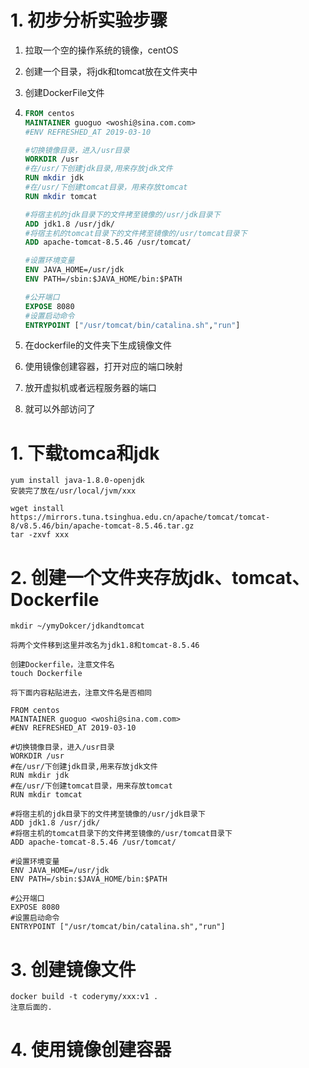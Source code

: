 # 1. 初步分析实验步骤

1. 拉取一个空的操作系统的镜像，centOS

2. 创建一个目录，将jdk和tomcat放在文件夹中

3. 创建DockerFile文件

4. ```dockerfile
   FROM centos     
   MAINTAINER guoguo <woshi@sina.com.com>
   #ENV REFRESHED_AT 2019-03-10
   
   #切换镜像目录，进入/usr目录
   WORKDIR /usr
   #在/usr/下创建jdk目录,用来存放jdk文件
   RUN mkdir jdk
   #在/usr/下创建tomcat目录，用来存放tomcat
   RUN mkdir tomcat
   
   #将宿主机的jdk目录下的文件拷至镜像的/usr/jdk目录下
   ADD jdk1.8 /usr/jdk/
   #将宿主机的tomcat目录下的文件拷至镜像的/usr/tomcat目录下
   ADD apache-tomcat-8.5.46 /usr/tomcat/
   
   #设置环境变量
   ENV JAVA_HOME=/usr/jdk
   ENV PATH=/sbin:$JAVA_HOME/bin:$PATH
   
   #公开端口
   EXPOSE 8080
   #设置启动命令
   ENTRYPOINT ["/usr/tomcat/bin/catalina.sh","run"]
   
   ```

5. 在dockerfile的文件夹下生成镜像文件

6. 使用镜像创建容器，打开对应的端口映射

7. 放开虚拟机或者远程服务器的端口

8. 就可以外部访问了

# 1. 下载tomca和jdk

```
yum install java-1.8.0-openjdk
安装完了放在/usr/local/jvm/xxx
```

```
wget install https://mirrors.tuna.tsinghua.edu.cn/apache/tomcat/tomcat-8/v8.5.46/bin/apache-tomcat-8.5.46.tar.gz
tar -zxvf xxx
```



# 2. 创建一个文件夹存放jdk、tomcat、Dockerfile

```
mkdir ~/ymyDokcer/jdkandtomcat

将两个文件移到这里并改名为jdk1.8和tomcat-8.5.46

```

```
创建Dockerfile，注意文件名
touch Dockerfile

将下面内容粘贴进去，注意文件名是否相同

FROM centos     
MAINTAINER guoguo <woshi@sina.com.com>
#ENV REFRESHED_AT 2019-03-10

#切换镜像目录，进入/usr目录
WORKDIR /usr
#在/usr/下创建jdk目录,用来存放jdk文件
RUN mkdir jdk
#在/usr/下创建tomcat目录，用来存放tomcat
RUN mkdir tomcat

#将宿主机的jdk目录下的文件拷至镜像的/usr/jdk目录下
ADD jdk1.8 /usr/jdk/
#将宿主机的tomcat目录下的文件拷至镜像的/usr/tomcat目录下
ADD apache-tomcat-8.5.46 /usr/tomcat/

#设置环境变量
ENV JAVA_HOME=/usr/jdk
ENV PATH=/sbin:$JAVA_HOME/bin:$PATH

#公开端口
EXPOSE 8080
#设置启动命令
ENTRYPOINT ["/usr/tomcat/bin/catalina.sh","run"]

```

# 3. 创建镜像文件

```
docker build -t coderymy/xxx:v1 .
注意后面的.
```

# 4. 使用镜像创建容器

```

```

